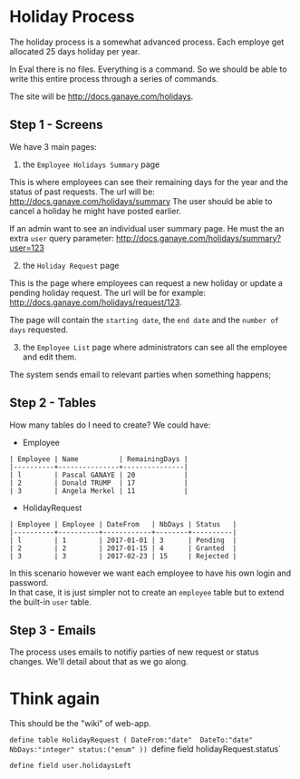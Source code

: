 # Holiday Process

The holiday process is a somewhat advanced process.
Each employe get allocated 25 days holiday per year.


In Eval there is no files. Everything is a command.
So we should be able to write this entire process through a series of commands.

The site will be <http://docs.ganaye.com/holidays>.

## Step 1 - Screens

We have 3 main pages:

 1) the `Employee Holidays Summary` page

This is where employees can see their remaining days for the year and the status of past requests.
The url will be: <http://docs.ganaye.com/holidays/summary>
The user should be able to cancel a holiday he might have posted earlier.

If an admin want to see an individual user summary page. 
He must the an extra `user` query parameter: <http://docs.ganaye.com/holidays/summary?user=123>

 2) the `Holiday Request` page 
 
This is the page where employees can request a new holiday or update a pending holiday request.
The url will be for example: <http://docs.ganaye.com/holidays/request/123>.

The page will contain the `starting date`, the `end date` and the `number of days` requested.


 3) the `Employee List` page where administrators can see all the employee and edit them.

The system sends email to relevant parties when something happens;

## Step 2 - Tables

How many tables do I need to create?
We could have:

   - Employee

    | Employee | Name          | RemainingDays |
    |----------+---------------+---------------|
    | l        | Pascal GANAYE | 20            |
    | 2        | Donald TRUMP  | 17            |
    | 3        | Angela Merkel | 11            |
    
   - HolidayRequest

    | Employee | Employee | DateFrom   | NbDays | Status   |
    |----------+----------+------------+--------+----------|
    | l        | 1        | 2017-01-01 | 3      | Pending  |
    | 2        | 2        | 2017-01-15 | 4      | Granted  |
    | 3        | 3        | 2017-02-23 | 15     | Rejected |

In this scenario however we want each employee to have his own login and password.  
In that case, it is just simpler not to create an `employee` table but to extend the built-in `user` table.

## Step 3 - Emails

The process uses emails to notifiy parties of new request or status changes.
We'll detail about that as we go along.

# Think again
This should be the "wiki" of web-app.

`define table HolidayRequest ( DateFrom:"date"  DateTo:"date" NbDays:"integer" status:("enum" ))
`define field holidayRequest.status`

`define field user.holidaysLeft`
